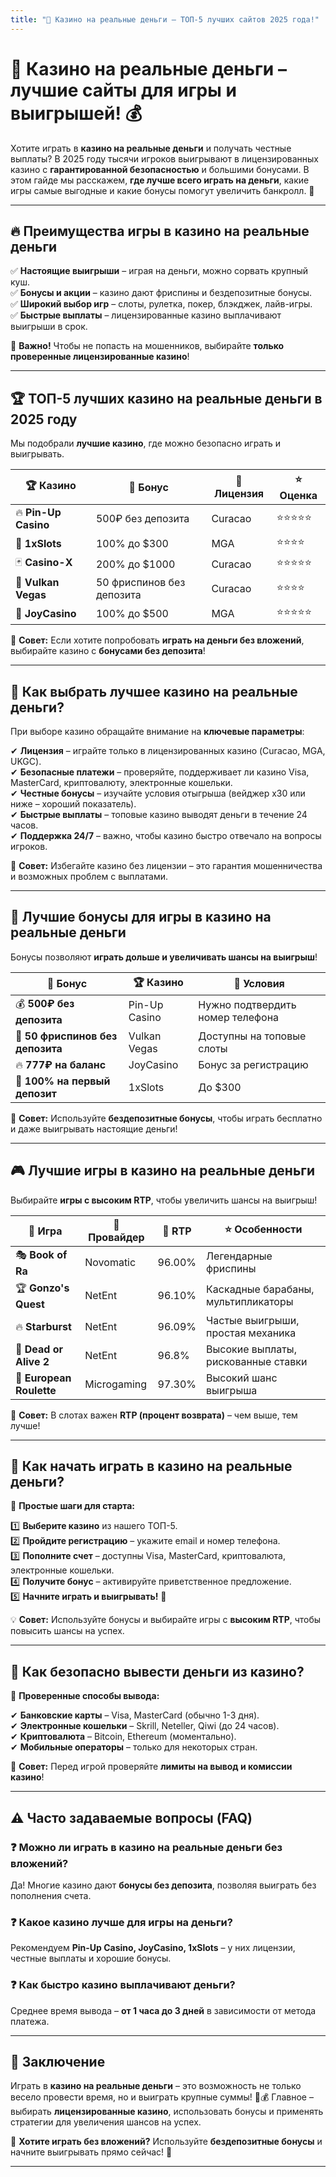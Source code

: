 ```yaml
---
title: "🎰 Казино на реальные деньги – ТОП-5 лучших сайтов 2025 года!"
---
```


# 🎰 **Казино на реальные деньги – лучшие сайты для игры и выигрышей!** 💰  

Хотите играть в **казино на реальные деньги** и получать честные выплаты? В 2025 году тысячи игроков выигрывают в лицензированных казино с **гарантированной безопасностью** и большими бонусами. В этом гайде мы расскажем, **где лучше всего играть на деньги**, какие игры самые выгодные и какие бонусы помогут увеличить банкролл. 🚀  

---

## 🔥 **Преимущества игры в казино на реальные деньги**  

✅ **Настоящие выигрыши** – играя на деньги, можно сорвать крупный куш.  
✅ **Бонусы и акции** – казино дают фриспины и бездепозитные бонусы.  
✅ **Широкий выбор игр** – слоты, рулетка, покер, блэкджек, лайв-игры.  
✅ **Быстрые выплаты** – лицензированные казино выплачивают выигрыши в срок.  

📌 **Важно!** Чтобы не попасть на мошенников, выбирайте **только проверенные лицензированные казино**!  

---

## 🏆 **ТОП-5 лучших казино на реальные деньги в 2025 году**  

Мы подобрали **лучшие казино**, где можно безопасно играть и выигрывать.  

| 🏆 Казино | 🎁 Бонус | 🎯 Лицензия | ⭐ Оценка |
|---------|--------|----------|---------|
| 🔥 **Pin-Up Casino** | 500₽ без депозита | Curacao | ⭐⭐⭐⭐⭐ |
| 🎰 **1xSlots** | 100% до $300 | MGA | ⭐⭐⭐⭐ |
| 🃏 **Casino-X** | 200% до $1000 | Curacao | ⭐⭐⭐⭐⭐ |
| 💎 **Vulkan Vegas** | 50 фриспинов без депозита | Curacao | ⭐⭐⭐⭐ |
| 🎲 **JoyCasino** | 100% до $500 | MGA | ⭐⭐⭐⭐⭐ |

📌 **Совет:** Если хотите попробовать **играть на деньги без вложений**, выбирайте казино с **бонусами без депозита**!  

---

## 🎯 **Как выбрать лучшее казино на реальные деньги?**  

При выборе казино обращайте внимание на **ключевые параметры**:  

✔ **Лицензия** – играйте только в лицензированных казино (Curacao, MGA, UKGC).  
✔ **Безопасные платежи** – проверяйте, поддерживает ли казино Visa, MasterCard, криптовалюту, электронные кошельки.  
✔ **Честные бонусы** – изучайте условия отыгрыша (вейджер x30 или ниже – хороший показатель).  
✔ **Быстрые выплаты** – топовые казино выводят деньги в течение 24 часов.  
✔ **Поддержка 24/7** – важно, чтобы казино быстро отвечало на вопросы игроков.  

📌 **Совет:** Избегайте казино без лицензии – это гарантия мошенничества и возможных проблем с выплатами.  

---

## 🎁 **Лучшие бонусы для игры в казино на реальные деньги**  

Бонусы позволяют **играть дольше и увеличивать шансы на выигрыш**!  

| 🎁 Бонус | 🏆 Казино | 📌 Условия |
|---------|-------------|----------|
| 💰 **500₽ без депозита** | Pin-Up Casino | Нужно подтвердить номер телефона |
| 🎫 **50 фриспинов без депозита** | Vulkan Vegas | Доступны на топовые слоты |
| 🔥 **777₽ на баланс** | JoyCasino | Бонус за регистрацию |
| 💎 **100% на первый депозит** | 1xSlots | До $300 |

📌 **Совет:** Используйте **бездепозитные бонусы**, чтобы играть бесплатно и даже выигрывать настоящие деньги!  

---

## 🎮 **Лучшие игры в казино на реальные деньги**  

Выбирайте **игры с высоким RTP**, чтобы увеличить шансы на выигрыш!  

| 🎰 Игра | 🏢 Провайдер | 🔄 RTP | ⭐ Особенности |
|---------|------------|--------|---------------|
| 🎭 **Book of Ra** | Novomatic | 96.00% | Легендарные фриспины |
| 🏆 **Gonzo's Quest** | NetEnt | 96.10% | Каскадные барабаны, мультипликаторы |
| 🔥 **Starburst** | NetEnt | 96.09% | Частые выигрыши, простая механика |
| 🏹 **Dead or Alive 2** | NetEnt | 96.8% | Высокие выплаты, рискованные ставки |
| 🎡 **European Roulette** | Microgaming | 97.30% | Высокий шанс выигрыша |

📌 **Совет:** В слотах важен **RTP (процент возврата)** – чем выше, тем лучше!  

---

## 🔄 **Как начать играть в казино на реальные деньги?**  

📌 **Простые шаги для старта:**  

1️⃣ **Выберите казино** из нашего ТОП-5.  
2️⃣ **Пройдите регистрацию** – укажите email и номер телефона.  
3️⃣ **Пополните счет** – доступны Visa, MasterCard, криптовалюта, электронные кошельки.  
4️⃣ **Получите бонус** – активируйте приветственное предложение.  
5️⃣ **Начните играть и выигрывать!** 🚀  

💡 **Совет:** Используйте бонусы и выбирайте игры с **высоким RTP**, чтобы повысить шансы на успех.  

---

## 📌 **Как безопасно вывести деньги из казино?**  

📌 **Проверенные способы вывода:**  

✔ **Банковские карты** – Visa, MasterCard (обычно 1-3 дня).  
✔ **Электронные кошельки** – Skrill, Neteller, Qiwi (до 24 часов).  
✔ **Криптовалюта** – Bitcoin, Ethereum (моментально).  
✔ **Мобильные операторы** – только для некоторых стран.  

📌 **Совет:** Перед игрой проверяйте **лимиты на вывод и комиссии казино**!  

---

## ⚠️ **Часто задаваемые вопросы (FAQ)**  

### ❓ Можно ли играть в казино на реальные деньги без вложений?  
Да! Многие казино дают **бонусы без депозита**, позволяя выиграть без пополнения счета.  

### ❓ Какое казино лучше для игры на деньги?  
Рекомендуем **Pin-Up Casino, JoyCasino, 1xSlots** – у них лицензии, честные выплаты и хорошие бонусы.  

### ❓ Как быстро казино выплачивают деньги?  
Среднее время вывода – **от 1 часа до 3 дней** в зависимости от метода платежа.  

---

## 🎯 **Заключение**  

Играть в **казино на реальные деньги** – это возможность не только весело провести время, но и выиграть крупные суммы! 🎰💰 Главное – выбирать **лицензированные казино**, использовать бонусы и применять стратегии для увеличения шансов на успех.  

🎁 **Хотите играть без вложений?** Используйте **бездепозитные бонусы** и начните выигрывать прямо сейчас! 🚀  

---

